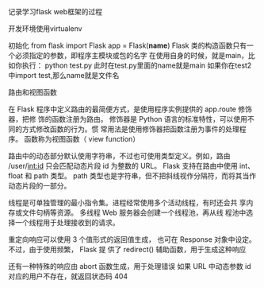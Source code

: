 记录学习flask web框架的过程

开发环境使用virtualenv

初始化
from flask import Flask
app = Flask(__name__)
Flask 类的构造函数只有一个必须指定的参数，即程序主模块或包的名字
在使用自身的时候，就是main，比如你执行：
python test.py
此时在test.py里面的name就是main
如果你在test2中import test,那么name就是文件名


路由和视图函数

在 Flask 程序中定义路由的最简便方式，是使用程序实例提供的 app.route 修饰器，把修
饰的函数注册为路由。
修饰器是 Python 语言的标准特性，可以使用不同的方式修改函数的行为。惯
常用法是使用修饰器把函数注册为事件的处理程序。
函数称为视图函数（ view function）

路由中的动态部分默认使用字符串，不过也可使用类型定义。例如，路由 /user/<int:id>
只会匹配动态片段 id 为整数的 URL。 Flask 支持在路由中使用 int、 float 和 path 类型。
path 类型也是字符串，但不把斜线视作分隔符，而将其当作动态片段的一部分。

线程是可单独管理的最小指令集。进程经常使用多个活动线程，有时还会共
享内存或文件句柄等资源。 多线程 Web 服务器会创建一个线程池，再从线
程池中选择一个线程用于处理接收到的请求。

重定向响应可以使用
3 个值形式的返回值生成， 也可在 Response 对象中设定。不过，由于使用频繁， Flask 提
供了 redirect() 辅助函数，用于生成这种响应

还有一种特殊的响应由 abort 函数生成，用于处理错误
如果 URL 中动态参数 id 对应的用户不存在，就返回状态码 404